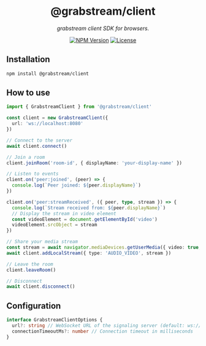 <div align="center">

# @grabstream/client

*grabstream client SDK for browsers.*

[![NPM Version](https://img.shields.io/npm/v/@grabstream/client.svg)](https://www.npmjs.com/package/@grabstream/client)
[![License](https://img.shields.io/npm/l/@grabstream/client.svg)](https://github.com/grabss/grabstream/blob/main/LICENSE)

</div>

## Installation

```bash
npm install @grabstream/client
```

## How to use

```ts
import { GrabstreamClient } from '@grabstream/client'

const client = new GrabstreamClient({
  url: 'ws://localhost:8080'
})

// Connect to the server
await client.connect()

// Join a room
client.joinRoom('room-id', { displayName: 'your-display-name' })

// Listen to events
client.on('peer:joined', (peer) => {
  console.log(`Peer joined: ${peer.displayName}`)
})

client.on('peer:streamReceived', ({ peer, type, stream }) => {
  console.log(`Stream received from: ${peer.displayName}`)
  // Display the stream in video element
  const videoElement = document.getElementById('video')
  videoElement.srcObject = stream
})

// Share your media stream
const stream = await navigator.mediaDevices.getUserMedia({ video: true, audio: true })
await client.addLocalStream({ type: 'AUDIO_VIDEO', stream })

// Leave the room
client.leaveRoom()

// Disconnect
await client.disconnect()
```

## Configuration

```ts
interface GrabstreamClientOptions {
  url?: string // WebSocket URL of the signaling server (default: ws://localhost:8080)
  connectionTimeoutMs?: number // Connection timeout in milliseconds
}
```
